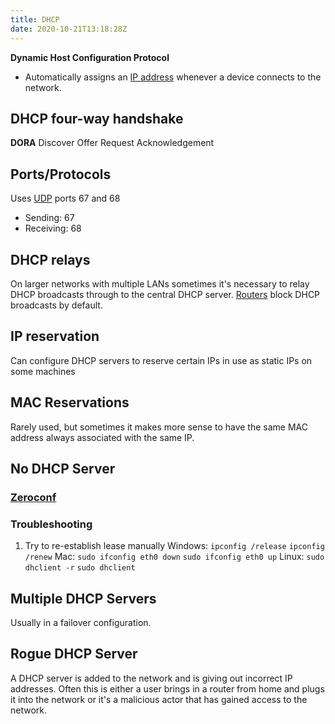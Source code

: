```yaml
---
title: DHCP
date: 2020-10-21T13:18:28Z
---
```

**Dynamic Host Configuration Protocol**
* Automatically assigns an [IP address](20201010180322-ip-address.md) whenever a device connects to the network.

## DHCP four-way handshake
**DORA**
Discover
Offer
Request
Acknowledgement

## Ports/Protocols
Uses [UDP](20201011173654-udp.md) ports 67 and 68
* Sending: 67
* Receiving: 68

## DHCP relays
On larger networks with multiple LANs sometimes it's necessary to relay DHCP broadcasts through to the central DHCP server. [Routers](20201010180851-router.md) block DHCP broadcasts by default.

## IP reservation
Can configure DHCP servers to reserve certain IPs in use as static IPs on some machines

## MAC Reservations
Rarely used, but sometimes it makes more sense to have the same MAC address always associated with the same IP.

## No DHCP Server

### [Zeroconf](20201103145619-zeroconf.md)

### Troubleshooting
1.  Try to re-establish lease manually
    Windows: `ipconfig /release`
    	 `ipconfig /renew`
    Mac:     `sudo ifconfig eth0 down`
    	 `sudo ifconfig eth0 up`
    Linux:   `sudo dhclient -r`
    	 `sudo dhclient`

## Multiple DHCP Servers
Usually in a failover configuration.

## Rogue DHCP Server
A DHCP server is added to the network and is giving out incorrect IP addresses. Often this is either a user brings in a router from home and plugs it into the network or it's a malicious actor that has gained access to the network.

